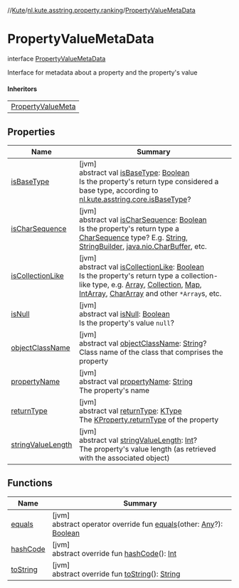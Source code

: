 //[Kute](../../../index.md)/[nl.kute.asstring.property.ranking](../index.md)/[PropertyValueMetaData](index.md)

# PropertyValueMetaData

interface [PropertyValueMetaData](index.md)

Interface for metadata about a property and the property's value

#### Inheritors

| |
|---|
| [PropertyValueMeta](../-property-value-meta/index.md) |

## Properties

| Name | Summary |
|---|---|
| [isBaseType](is-base-type.md) | [jvm]<br>abstract val [isBaseType](is-base-type.md): [Boolean](https://kotlinlang.org/api/latest/jvm/stdlib/kotlin/-boolean/index.html)<br>Is the property's return type considered a base type, according to [nl.kute.asstring.core.isBaseType](../../nl.kute.asstring.core/is-base-type.md)? |
| [isCharSequence](is-char-sequence.md) | [jvm]<br>abstract val [isCharSequence](is-char-sequence.md): [Boolean](https://kotlinlang.org/api/latest/jvm/stdlib/kotlin/-boolean/index.html)<br>Is the property's return type a [CharSequence](https://kotlinlang.org/api/latest/jvm/stdlib/kotlin/-char-sequence/index.html) type? E.g. [String](https://kotlinlang.org/api/latest/jvm/stdlib/kotlin/-string/index.html), [StringBuilder](https://kotlinlang.org/api/latest/jvm/stdlib/kotlin.text/-string-builder/index.html), [java.nio.CharBuffer](https://docs.oracle.com/javase/8/docs/api/java/nio/CharBuffer.html), etc. |
| [isCollectionLike](is-collection-like.md) | [jvm]<br>abstract val [isCollectionLike](is-collection-like.md): [Boolean](https://kotlinlang.org/api/latest/jvm/stdlib/kotlin/-boolean/index.html)<br>Is the property's return type a collection-like type, e.g. [Array](https://kotlinlang.org/api/latest/jvm/stdlib/kotlin/-array/index.html), [Collection](https://kotlinlang.org/api/latest/jvm/stdlib/kotlin.collections/-collection/index.html), [Map](https://kotlinlang.org/api/latest/jvm/stdlib/kotlin.collections/-map/index.html), [IntArray](https://kotlinlang.org/api/latest/jvm/stdlib/kotlin/-int-array/index.html), [CharArray](https://kotlinlang.org/api/latest/jvm/stdlib/kotlin/-char-array/index.html) and other `*Array`s, etc. |
| [isNull](is-null.md) | [jvm]<br>abstract val [isNull](is-null.md): [Boolean](https://kotlinlang.org/api/latest/jvm/stdlib/kotlin/-boolean/index.html)<br>Is the property's value `null`? |
| [objectClassName](object-class-name.md) | [jvm]<br>abstract val [objectClassName](object-class-name.md): [String](https://kotlinlang.org/api/latest/jvm/stdlib/kotlin/-string/index.html)?<br>Class name of the class that comprises the property |
| [propertyName](property-name.md) | [jvm]<br>abstract val [propertyName](property-name.md): [String](https://kotlinlang.org/api/latest/jvm/stdlib/kotlin/-string/index.html)<br>The property's name |
| [returnType](return-type.md) | [jvm]<br>abstract val [returnType](return-type.md): [KType](https://kotlinlang.org/api/latest/jvm/stdlib/kotlin.reflect/-k-type/index.html)<br>The [KProperty.returnType](https://kotlinlang.org/api/latest/jvm/stdlib/kotlin.reflect/-k-property/return-type.html) of the property |
| [stringValueLength](string-value-length.md) | [jvm]<br>abstract val [stringValueLength](string-value-length.md): [Int](https://kotlinlang.org/api/latest/jvm/stdlib/kotlin/-int/index.html)?<br>The property's value length (as retrieved with the associated object) |

## Functions

| Name | Summary |
|---|---|
| [equals](equals.md) | [jvm]<br>abstract operator override fun [equals](equals.md)(other: [Any](https://kotlinlang.org/api/latest/jvm/stdlib/kotlin/-any/index.html)?): [Boolean](https://kotlinlang.org/api/latest/jvm/stdlib/kotlin/-boolean/index.html) |
| [hashCode](hash-code.md) | [jvm]<br>abstract override fun [hashCode](hash-code.md)(): [Int](https://kotlinlang.org/api/latest/jvm/stdlib/kotlin/-int/index.html) |
| [toString](to-string.md) | [jvm]<br>abstract override fun [toString](to-string.md)(): [String](https://kotlinlang.org/api/latest/jvm/stdlib/kotlin/-string/index.html) |
